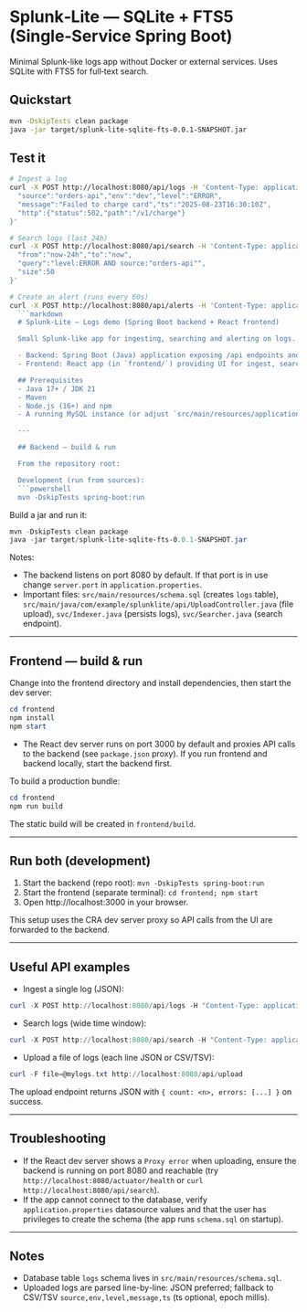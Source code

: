 # Splunk‑Lite — SQLite + FTS5 (Single‑Service Spring Boot)

Minimal Splunk-like logs app without Docker or external services. Uses SQLite with FTS5 for full‑text search.

## Quickstart
```bash
mvn -DskipTests clean package
java -jar target/splunk-lite-sqlite-fts-0.0.1-SNAPSHOT.jar
```

## Test it
```bash
# Ingest a log
curl -X POST http://localhost:8080/api/logs -H 'Content-Type: application/json' -d '{
  "source":"orders-api","env":"dev","level":"ERROR",
  "message":"Failed to charge card","ts":"2025-08-23T16:30:10Z",
  "http":{"status":502,"path":"/v1/charge"}
}'

# Search logs (last 24h)
curl -X POST http://localhost:8080/api/search -H 'Content-Type: application/json' -d '{
  "from":"now-24h","to":"now",
  "query":"level:ERROR AND source:"orders-api"",
  "size":50
}'

# Create an alert (runs every 60s)
curl -X POST http://localhost:8080/api/alerts -H 'Content-Type: application/json' -d '{
  ```markdown
  # Splunk‑Lite — Logs demo (Spring Boot backend + React frontend)

  Small Splunk-like app for ingesting, searching and alerting on logs. This repository contains two pieces:

  - Backend: Spring Boot (Java) application exposing /api endpoints and persisting logs to a MySQL (or local) datasource.
  - Frontend: React app (in `frontend/`) providing UI for ingest, search, alerts and file upload.

  ## Prerequisites
  - Java 17+ / JDK 21
  - Maven
  - Node.js (16+) and npm
  - A running MySQL instance (or adjust `src/main/resources/application.properties` to use your DB)

  ---

  ## Backend — build & run

  From the repository root:

  Development (run from sources):
  ```powershell
  mvn -DskipTests spring-boot:run
  ```

  Build a jar and run it:
  ```powershell
  mvn -DskipTests clean package
  java -jar target/splunk-lite-sqlite-fts-0.0.1-SNAPSHOT.jar
  ```

  Notes:
  - The backend listens on port 8080 by default. If that port is in use change `server.port` in `application.properties`.
  - Important files: `src/main/resources/schema.sql` (creates `logs` table), `src/main/java/com/example/splunklite/api/UploadController.java` (file upload), `svc/Indexer.java` (persists logs), `svc/Searcher.java` (search endpoint).

  ---

  ## Frontend — build & run

  Change into the frontend directory and install dependencies, then start the dev server:
  ```powershell
  cd frontend
  npm install
  npm start
  ```

  - The React dev server runs on port 3000 by default and proxies API calls to the backend (see `package.json` proxy). If you run frontend and backend locally, start the backend first.

  To build a production bundle:
  ```powershell
  cd frontend
  npm run build
  ```
  The static build will be created in `frontend/build`.

  ---

  ## Run both (development)

  1. Start the backend (repo root): `mvn -DskipTests spring-boot:run`
  2. Start the frontend (separate terminal): `cd frontend; npm start`
  3. Open http://localhost:3000 in your browser.

  This setup uses the CRA dev server proxy so API calls from the UI are forwarded to the backend.

  ---

  ## Useful API examples

  - Ingest a single log (JSON):
  ```powershell
  curl -X POST http://localhost:8080/api/logs -H "Content-Type: application/json" -d '{"source":"orders-api","env":"dev","level":"ERROR","message":"Failed to charge card","ts":1692814210000}'
  ```

  - Search logs (wide time window):
  ```powershell
  curl -X POST http://localhost:8080/api/search -H "Content-Type: application/json" -d '{"from":"1970-01-01T00:00:00Z","to":"now","size":50}'
  ```

  - Upload a file of logs (each line JSON or CSV/TSV):
  ```powershell
  curl -F file=@mylogs.txt http://localhost:8080/api/upload
  ```

  The upload endpoint returns JSON with `{ count: <n>, errors: [...] }` on success.

  ---

  ## Troubleshooting

  - If the React dev server shows a `Proxy error` when uploading, ensure the backend is running on port 8080 and reachable (try `http://localhost:8080/actuator/health` or `curl http://localhost:8080/api/search`).
  - If the app cannot connect to the database, verify `application.properties` datasource values and that the user has privileges to create the schema (the app runs `schema.sql` on startup).

  ---

  ## Notes
  - Database table `logs` schema lives in `src/main/resources/schema.sql`.
  - Uploaded logs are parsed line-by-line: JSON preferred; fallback to CSV/TSV `source,env,level,message,ts` (ts optional, epoch millis).

  ``` 

